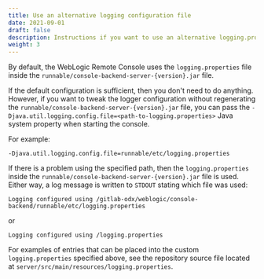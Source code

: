 ```yaml
---
title: Use an alternative logging configuration file
date: 2021-09-01
draft: false
description: Instructions if you want to use an alternative logging.properties file
weight: 3
---
```


By default, the WebLogic Remote Console uses the `logging.properties` file inside the `runnable/console-backend-server-{version}.jar` file.

If the default configuration is sufficient, then you don't need to do anything. However, if you want to tweak the logger configuration without regenerating the `runnable/console-backend-server-{version}.jar` file, you can pass the `-Djava.util.logging.config.file=<path-to-logging.properties>` Java system property when starting the console.

For example:
```
-Djava.util.logging.config.file=runnable/etc/logging.properties
```
If there is a problem using the specified path, then the `logging.properties` inside the `runnable/console-backend-server-{version}.jar` file is used. Either way, a log message is written to `STDOUT` stating which file was used:
```
Logging configured using /gitlab-odx/weblogic/console-backend/runnable/etc/logging.properties
```
or
```
Logging configured using /logging.properties
```

For examples of entries that can be placed into the custom `logging.properties` specified above, see the repository source file located at `server/src/main/resources/logging.properties`.
